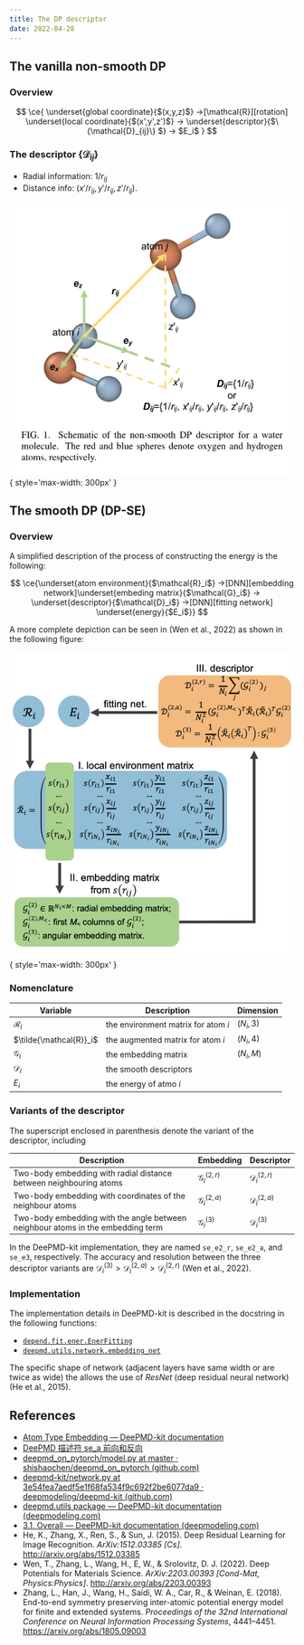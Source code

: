 ```yaml
---
title: The DP descriptor
date: 2022-04-28
---
```




## The vanilla non-smooth DP

### Overview

$$
\ce{
\underset{global coordinate}{$(x,y,z)$} ->[\mathcal{R}][rotation] \underset{local coordinate}{$(x',y',z')$} -> \underset{descriptor}{$\{\mathcal{D}_{ij}\} $} -> $E_i$
}
$$

### The descriptor $\{\mathcal{D}_{ij}\}$

- Radial information: $1/r_{ij}$
- Distance info: $(x' / r_{ij}, y' / r_{ij}, z' / r_{ij})$.



![The rotation matrix $\mathcal{R}$ that transforms the global coordinate to the local coordinate in the vanilla non-smooth DP. (Wen et al., 2022)](vanilla-dp.png){ style='max-width: 300px' }

## The smooth DP (DP-SE)

### Overview

A simplified description of the process of constructing the energy is the following:

$$
\ce{\underset{atom environment}{$\mathcal{R}_i$} ->[DNN][embedding network]\underset{embeding matrix}{$\mathcal{G}_i$} -> \underset{descriptor}{$\mathcal{D}_i$} ->[DNN][fitting network] \underset{energy}{$E_i$}}
$$

A more complete depiction can be seen in (Wen et al., 2022) as shown in the following figure:

![The construction of the network (Wen et al., 2022). ](descriptor.png){ style='max-width: 300px' }

### Nomenclature

| Variable                | Description                         | Dimension  |
| ----------------------- | ----------------------------------- | ---------- |
| $\mathcal{R}_i$         | the environment matrix for atom $i$ | $(N_i, 3)$ |
| $\tilde{\mathcal{R}}_i$ | the augmented matrix for atom $i$   | $(N_i, 4)$ |
| $\mathcal{G}_i$         | the embedding matrix                | $(N_i, M)$ |
| $\mathcal{D}_i$         | the smooth descriptors              |            |
| $E_i$                   | the energy of atmo $i$              |            |

### Variants of the descriptor

The superscript enclosed in parenthesis denote the variant of the descriptor, including

| Description                                                  | Embedding               | Descriptor              |
| ------------------------------------------------------------ | ----------------------- | ----------------------- |
| Two-body embedding with radial distance between neighbouring atoms | $\mathcal{G}^{(2,r)}_i$ | $\mathcal{D}^{(2,r)}_i$ |
| Two-body embedding with coordinates of the neighbour atoms   | $\mathcal{G}^{(2,a)}_i$ | $\mathcal{D}^{(2,a)}_i$ |
| Two-body embedding with the angle between neighbour atoms in the embedding term | $\mathcal{G}^{(3)}_i$   | $\mathcal{D}^{(3)}_i$   |

In the DeePMD-kit implementation, they are named `se_e2_r`, `se_e2_a`, and `se_e3`, respectively. The accuracy and resolution between the three descriptor variants are $\mathcal{D}_i^{(3)} > \mathcal{D}_i^{(2,a)} > \mathcal{D}_i^{(2,r)}$ (Wen et al., 2022).

### Implementation

The implementation details in DeePMD-kit is described in the docstring in the following functions:

- [`depend.fit.ener.EnerFitting`](https://docs.deepmodeling.com/projects/deepmd/en/master/api_py/deepmd.fit.html#deepmd.fit.ener.EnerFitting)
- [`deepmd.utils.network.embedding_net`](https://docs.deepmodeling.com/projects/deepmd/en/master/api_py/deepmd.utils.html#deepmd.utils.network.embedding_net)

The specific shape of network (adjacent layers have same width or are twice as wide) the allows the use of *ResNet* (deep residual neural network) (He et al., 2015).


## References

- [Atom Type Embedding — DeePMD-kit documentation](https://docs.deepmodeling.com/projects/deepmd/en/master/development/type-embedding.html)
- [DeePMD 描述符 se_a 前向和反向](https://bytedance.feishu.cn/wiki/wikcnfcYL9NA1L1XwnWUMZ0V9jf)
- [deepmd_on_pytorch/model.py at master · shishaochen/deepmd_on_pytorch (github.com)](https://github.com/shishaochen/deepmd_on_pytorch/blob/master/deepmd_pt/model.py)
- [deepmd-kit/network.py at 3e54fea7aedf5e1f68fa534f9c692f2be6077da9 · deepmodeling/deepmd-kit (github.com)](https://github.com/deepmodeling/deepmd-kit/blob/3e54fea7aedf5e1f68fa534f9c692f2be6077da9/deepmd/utils/network.py#L97=)
- [deepmd.utils package — DeePMD-kit documentation (deepmodeling.com)](https://docs.deepmodeling.com/projects/deepmd/en/master/api_py/deepmd.utils.html#module-deepmd.utils.network)
- [3.1. Overall — DeePMD-kit documentation (deepmodeling.com)](https://docs.deepmodeling.com/projects/deepmd/en/latest/model/overall.html)
- He, K., Zhang, X., Ren, S., & Sun, J. (2015). Deep Residual Learning for Image Recognition. *ArXiv:1512.03385 [Cs]*. http://arxiv.org/abs/1512.03385
- Wen, T., Zhang, L., Wang, H., E, W., & Srolovitz, D. J. (2022). Deep Potentials for Materials Science. *ArXiv:2203.00393 [Cond-Mat, Physics:Physics]*. http://arxiv.org/abs/2203.00393
- Zhang, L., Han, J., Wang, H., Saidi, W. A., Car, R., & Weinan, E. (2018). End-to-end symmetry preserving inter-atomic potential energy model for finite and extended systems. *Proceedings of the 32nd International Conference on Neural Information Processing Systems*, 4441–4451. https://arxiv.org/abs/1805.09003

